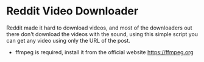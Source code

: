 # Reddit Video Downloader

Reddit made it hard to download videos, and most of the downloaders out there don't download the videos with the sound, using this simple script you can get any video using only the URL of the post.

- ffmpeg is required, install it from the official website https://ffmpeg.org
